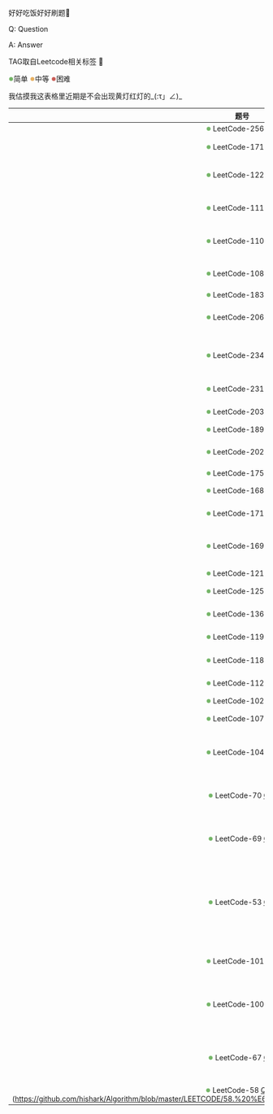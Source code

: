 好好吃饭好好刷题🍚

Q: Question

A: Answer

TAG取自Leetcode相关标签
🎈

<img src="https://raw.githubusercontent.com/hishark/PicRepo/master/img/%E5%9C%86%E5%BD%A2.png" width="10">简单
<img src="https://raw.githubusercontent.com/hishark/PicRepo/master/img/%E5%9C%86%E5%BD%A2%20(1).png" width="10">中等
<img src="https://raw.githubusercontent.com/hishark/PicRepo/master/img/%E5%9C%86%E5%BD%A2%20(2).png" width="10">困难

我估摸我这表格里近期是不会出现黄灯红灯的_(:τ」∠)_

| 题号 | 注意点 |  
| :----:|:----:|
|<img src="https://raw.githubusercontent.com/hishark/PicRepo/master/img/%E5%9C%86%E5%BD%A2.png" width="10"> LeetCode-256 [Q](https://leetcode-cn.com/problems/paint-house/) [A](https://github.com/hishark/Algorithm/blob/master/LEETCODE/256_%E7%B2%89%E5%88%B7%E6%88%BF%E5%AD%90.js)|[DP]**粉刷房子**|
|<img src="https://raw.githubusercontent.com/hishark/PicRepo/master/img/%E5%9C%86%E5%BD%A2.png" width="10"> LeetCode-171 [Q](https://leetcode-cn.com/problems/factorial-trailing-zeroes/) [A](https://github.com/hishark/Algorithm/blob/master/LEETCODE/172.%20%E9%98%B6%E4%B9%98%E5%90%8E%E7%9A%84%E9%9B%B6.java)|[数学]**阶乘后的零**|
|<img src="https://raw.githubusercontent.com/hishark/PicRepo/master/img/%E5%9C%86%E5%BD%A2.png" width="10"> LeetCode-122 [Q](https://leetcode-cn.com/problems/best-time-to-buy-and-sell-stock-ii/) [A](https://github.com/hishark/Algorithm/blob/master/LEETCODE/122.%20%E4%B9%B0%E5%8D%96%E8%82%A1%E7%A5%A8%E7%9A%84%E6%9C%80%E4%BD%B3%E6%97%B6%E6%9C%BA%20II.java)|[数组/贪心]**买卖股票的最佳时机 II**|
|<img src="https://raw.githubusercontent.com/hishark/PicRepo/master/img/%E5%9C%86%E5%BD%A2.png" width="10"> LeetCode-111 [Q](https://leetcode-cn.com/problems/minimum-depth-of-binary-tree/) [A](https://github.com/hishark/Algorithm/blob/master/LEETCODE/111.%20%E4%BA%8C%E5%8F%89%E6%A0%91%E7%9A%84%E6%9C%80%E5%B0%8F%E6%B7%B1%E5%BA%A6.java)|[树/DFS/BFS]**二叉树的最小深度**|
|<img src="https://raw.githubusercontent.com/hishark/PicRepo/master/img/%E5%9C%86%E5%BD%A2.png" width="10"> LeetCode-110 [Q](https://leetcode-cn.com/problems/balanced-binary-tree/) [A](https://github.com/hishark/Algorithm/blob/master/LEETCODE/110.%20%E5%B9%B3%E8%A1%A1%E4%BA%8C%E5%8F%89%E6%A0%91.java)|[树/DFS]**平衡二叉树** 树的高度老忘记+1|
|<img src="https://raw.githubusercontent.com/hishark/PicRepo/master/img/%E5%9C%86%E5%BD%A2.png" width="10"> LeetCode-108 [Q](https://leetcode-cn.com/problems/convert-sorted-array-to-binary-search-tree/) [A](https://github.com/hishark/Algorithm/blob/master/LEETCODE/108.%20%E5%B0%86%E6%9C%89%E5%BA%8F%E6%95%B0%E7%BB%84%E8%BD%AC%E6%8D%A2%E4%B8%BA%E4%BA%8C%E5%8F%89%E6%90%9C%E7%B4%A2%E6%A0%91.java)|[树/DFS/二分法]left+(right-left)/2|
|<img src="https://raw.githubusercontent.com/hishark/PicRepo/master/img/%E5%9C%86%E5%BD%A2.png" width="10"> LeetCode-183 [Q](https://leetcode-cn.com/problems/customers-who-never-order/) [A](https://github.com/hishark/Algorithm/blob/master/LEETCODE/183.%20%E4%BB%8E%E4%B8%8D%E8%AE%A2%E8%B4%AD%E7%9A%84%E5%AE%A2%E6%88%B7.sql)|[SQL]not in|
|<img src="https://raw.githubusercontent.com/hishark/PicRepo/master/img/%E5%9C%86%E5%BD%A2.png" width="10"> LeetCode-206 [Q](https://leetcode-cn.com/problems/reverse-linked-list/) [A](https://github.com/hishark/Algorithm/blob/master/LEETCODE/206.%20%E5%8F%8D%E8%BD%AC%E9%93%BE%E8%A1%A8.java)|[链表]反转逻辑画个图就清晰了|
|<img src="https://raw.githubusercontent.com/hishark/PicRepo/master/img/%E5%9C%86%E5%BD%A2.png" width="10"> LeetCode-234 [Q](https://leetcode-cn.com/problems/palindrome-linked-list/) [A](https://github.com/hishark/Algorithm/blob/master/LEETCODE/234.%20%E5%9B%9E%E6%96%87%E9%93%BE%E8%A1%A8.java)|[链表/双指针]链表找中点使用快慢指针，反转对比即可|
|<img src="https://raw.githubusercontent.com/hishark/PicRepo/master/img/%E5%9C%86%E5%BD%A2.png" width="10"> LeetCode-231 [Q](https://leetcode-cn.com/problems/power-of-two/) [A](https://github.com/hishark/Algorithm/blob/master/LEETCODE/231.%202%E7%9A%84%E5%B9%82.java)|[数学/位运算]&|
|<img src="https://raw.githubusercontent.com/hishark/PicRepo/master/img/%E5%9C%86%E5%BD%A2.png" width="10"> LeetCode-203 [Q](https://leetcode-cn.com/problems/remove-linked-list-elements/) [A](https://github.com/hishark/Algorithm/blob/master/LEETCODE/203.%20%E7%A7%BB%E9%99%A4%E9%93%BE%E8%A1%A8%E5%85%83%E7%B4%A0.java)|[链表]头结点单独考虑|
|<img src="https://raw.githubusercontent.com/hishark/PicRepo/master/img/%E5%9C%86%E5%BD%A2.png" width="10"> LeetCode-189 [Q](https://leetcode-cn.com/problems/rotate-array/) [A](https://github.com/hishark/Algorithm/blob/master/LEETCODE/189.%20%E6%97%8B%E8%BD%AC%E6%95%B0%E7%BB%84.java)|[数组]反转|
|<img src="https://raw.githubusercontent.com/hishark/PicRepo/master/img/%E5%9C%86%E5%BD%A2.png" width="10"> LeetCode-202 [Q](https://leetcode-cn.com/problems/happy-number/) [A](https://github.com/hishark/Algorithm/blob/master/LEETCODE/202.%20%E5%BF%AB%E4%B9%90%E6%95%B0.java)|[数学/哈希表]巧妙运用HashSet|
|<img src="https://raw.githubusercontent.com/hishark/PicRepo/master/img/%E5%9C%86%E5%BD%A2.png" width="10"> LeetCode-175 [Q](https://leetcode-cn.com/problems/combine-two-tables/) [A](https://github.com/hishark/Algorithm/blob/master/LEETCODE/175.%20组合两个表.sql)|[SQL]left join|
|<img src="https://raw.githubusercontent.com/hishark/PicRepo/master/img/%E5%9C%86%E5%BD%A2.png" width="10"> LeetCode-168 [Q](https://leetcode-cn.com/problems/excel-sheet-column-title/) [A](https://github.com/hishark/Algorithm/blob/master/LEETCODE/168.%20Excel%E8%A1%A8%E5%88%97%E5%90%8D%E7%A7%B0.java)|[数学]简单进制问题|
|<img src="https://raw.githubusercontent.com/hishark/PicRepo/master/img/%E5%9C%86%E5%BD%A2.png" width="10"> LeetCode-171 [Q](https://leetcode-cn.com/problems/excel-sheet-column-number/) [A](https://github.com/hishark/Algorithm/blob/master/LEETCODE/171.%20Excel%E8%A1%A8%E5%88%97%E5%BA%8F%E5%8F%B7.java)|[数学]简单进制问题|
|<img src="https://raw.githubusercontent.com/hishark/PicRepo/master/img/%E5%9C%86%E5%BD%A2.png" width="10"> LeetCode-169 [Q](https://leetcode-cn.com/problems/majority-element/) [A](https://github.com/hishark/Algorithm/blob/master/LEETCODE/169.%20求众数.java)|[数组/分治/哈希]分治关键是找到base case|
|<img src="https://raw.githubusercontent.com/hishark/PicRepo/master/img/%E5%9C%86%E5%BD%A2.png" width="10"> LeetCode-121 [Q](https://leetcode-cn.com/problems/best-time-to-buy-and-sell-stock/) [A](https://github.com/hishark/Algorithm/blob/master/LEETCODE/121.%20%E4%B9%B0%E5%8D%96%E8%82%A1%E7%A5%A8%E7%9A%84%E6%9C%80%E4%BD%B3%E6%97%B6%E6%9C%BA.java)|[数组]|
|<img src="https://raw.githubusercontent.com/hishark/PicRepo/master/img/%E5%9C%86%E5%BD%A2.png" width="10"> LeetCode-125 [Q](https://leetcode-cn.com/problems/valid-palindrome/) [A](https://github.com/hishark/Algorithm/blob/master/LEETCODE/125.%20%E9%AA%8C%E8%AF%81%E5%9B%9E%E6%96%87%E4%B8%B2.java)|[双指针/字符串]|
|<img src="https://raw.githubusercontent.com/hishark/PicRepo/master/img/%E5%9C%86%E5%BD%A2.png" width="10"> LeetCode-136 [Q](https://leetcode-cn.com/problems/single-number/) [A](https://github.com/hishark/Algorithm/blob/master/LEETCODE/136.%20%E5%8F%AA%E5%87%BA%E7%8E%B0%E4%B8%80%E6%AC%A1%E7%9A%84%E6%95%B0%E5%AD%97.java)|[哈希表/位运算]^|
|<img src="https://raw.githubusercontent.com/hishark/PicRepo/master/img/%E5%9C%86%E5%BD%A2.png" width="10"> LeetCode-119 [Q](https://leetcode-cn.com/problems/pascals-triangle-ii/) [A](https://github.com/hishark/Algorithm/blob/master/LEETCODE/119.%20%E6%9D%A8%E8%BE%89%E4%B8%89%E8%A7%92%20II.java)|[数组]杨辉三角|
|<img src="https://raw.githubusercontent.com/hishark/PicRepo/master/img/%E5%9C%86%E5%BD%A2.png" width="10"> LeetCode-118 [Q](https://leetcode-cn.com/problems/pascals-triangle/) [A](https://github.com/hishark/Algorithm/blob/master/LEETCODE/118.%20%E6%9D%A8%E8%BE%89%E4%B8%89%E8%A7%92.java)|[数组]杨辉三角|
|<img src="https://raw.githubusercontent.com/hishark/PicRepo/master/img/%E5%9C%86%E5%BD%A2.png" width="10"> LeetCode-112 [Q](https://leetcode-cn.com/problems/path-sum/) [A](https://github.com/hishark/Algorithm/blob/master/LEETCODE/112.%20%E8%B7%AF%E5%BE%84%E6%80%BB%E5%92%8C.java)|[树/DFS]用减法而不是加法|
|<img src="https://raw.githubusercontent.com/hishark/PicRepo/master/img/%E5%9C%86%E5%BD%A2.png" width="10"> LeetCode-102 [Q](https://leetcode-cn.com/problems/binary-tree-level-order-traversal/) [A](https://github.com/hishark/Algorithm/blob/master/LEETCODE/102.%20%E4%BA%8C%E5%8F%89%E6%A0%91%E7%9A%84%E5%B1%82%E6%AC%A1%E9%81%8D%E5%8E%86.java)|[树/BFS]同下|
|<img src="https://raw.githubusercontent.com/hishark/PicRepo/master/img/%E5%9C%86%E5%BD%A2.png" width="10"> LeetCode-107 [Q](https://leetcode-cn.com/problems/binary-tree-level-order-traversal-ii/) [A](https://github.com/hishark/Algorithm/blob/master/LEETCODE/107.%20%E4%BA%8C%E5%8F%89%E6%A0%91%E7%9A%84%E5%B1%82%E6%AC%A1%E9%81%8D%E5%8E%86%20II.java)|[树/BFS]层次遍历用队列|
|<img src="https://raw.githubusercontent.com/hishark/PicRepo/master/img/%E5%9C%86%E5%BD%A2.png" width="10"> LeetCode-104 [Q](https://leetcode-cn.com/problems/maximum-depth-of-binary-tree/) [A](https://github.com/hishark/Algorithm/blob/master/LEETCODE/104.%20%E4%BA%8C%E5%8F%89%E6%A0%91%E7%9A%84%E6%9C%80%E5%A4%A7%E6%B7%B1%E5%BA%A6.java)|[树/DFS]二叉树深度=Max(左右子树深度)+1|
|<img src="https://raw.githubusercontent.com/hishark/PicRepo/master/img/%E5%9C%86%E5%BD%A2.png" width="10"> LeetCode-70 [Q](https://leetcode-cn.com/problems/climbing-stairs/) [A](https://github.com/hishark/Algorithm/blob/master/LEETCODE/70.%20%E7%88%AC%E6%A5%BC%E6%A2%AF.java)|[DP]关键点在“每次你可以爬 1 或 2 个台阶”|
|<img src="https://raw.githubusercontent.com/hishark/PicRepo/master/img/%E5%9C%86%E5%BD%A2.png" width="10"> LeetCode-69 [Q](https://leetcode-cn.com/problems/sqrtx/) [A](https://github.com/hishark/Algorithm/blob/master/LEETCODE/69.%20x%E7%9A%84%E5%B9%B3%E6%96%B9%E6%A0%B9.java)|[数组/二分查找]不用long的话就变形防止溢出|
|<img src="https://raw.githubusercontent.com/hishark/PicRepo/master/img/%E5%9C%86%E5%BD%A2.png" width="10"> LeetCode-53 [Q](https://leetcode-cn.com/problems/maximum-subarray/) [A](https://github.com/hishark/Algorithm/blob/master/LEETCODE/53.%20%E6%9C%80%E5%A4%A7%E5%AD%90%E5%BA%8F%E5%92%8C.java)|[数组/DP/分治]暴力一时爽一直暴力一直爽/DP重点是搞出状态转移方程/为啥要分治我就不分治|
|<img src="https://raw.githubusercontent.com/hishark/PicRepo/master/img/%E5%9C%86%E5%BD%A2.png" width="10"> LeetCode-101 [Q](https://leetcode-cn.com/problems/symmetric-tree/) [A](https://github.com/hishark/Algorithm/blob/master/LEETCODE/101.%20%E5%AF%B9%E7%A7%B0%E4%BA%8C%E5%8F%89%E6%A0%91.java)|[树/DFS/BFS]造个树和自己比|
|<img src="https://raw.githubusercontent.com/hishark/PicRepo/master/img/%E5%9C%86%E5%BD%A2.png" width="10"> LeetCode-100 [Q](https://leetcode-cn.com/problems/same-tree/) [A](https://github.com/hishark/Algorithm/blob/master/LEETCODE/100.%20%E7%9B%B8%E5%90%8C%E7%9A%84%E6%A0%91.java)|[树/DFS]简单的DFS，处理好根节点，然后左右孩子递归即可|
|<img src="https://raw.githubusercontent.com/hishark/PicRepo/master/img/%E5%9C%86%E5%BD%A2.png" width="10"> LeetCode-67 [Q](https://leetcode-cn.com/problems/add-binary/) [A](https://github.com/hishark/Algorithm/blob/master/LEETCODE/67.%20二进制求和.java)|[数学/字符串]转数字做会溢出/字符串补全0之后再反向按位加|
|<img src="https://raw.githubusercontent.com/hishark/PicRepo/master/img/%E5%9C%86%E5%BD%A2.png" width="10"> LeetCode-58 [Q](https://leetcode-cn.com/problems/length-of-last-word/) [A](https://github.com/hishark/Algorithm/blob/master/LEETCODE/58.%20%E6%9C%80%E5%90%8E%E4%B8%80%E4%B8%AA%E5%8

